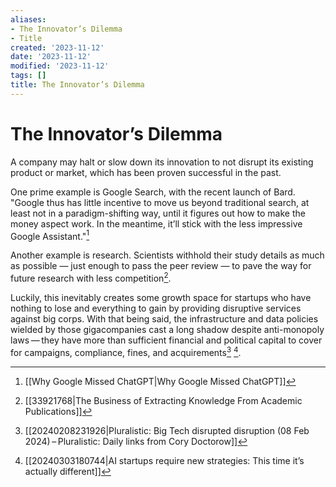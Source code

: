 ```yaml
---
aliases:
- The Innovator’s Dilemma
- Title
created: '2023-11-12'
date: '2023-11-12'
modified: '2023-11-12'
tags: []
title: The Innovator’s Dilemma
---
```


# The Innovator’s Dilemma

A company may halt or slow down its innovation to not disrupt its existing product or market, which has been proven successful in the past.

One prime example is Google Search, with the recent launch of Bard. "Google thus has little incentive to move us beyond traditional search, at least not in a paradigm-shifting way, until it figures out how to make the money aspect work. In the meantime, it’ll stick with the less impressive Google Assistant."[^1]

Another example is research. Scientists withhold their study details as much as possible — just enough to pass the peer review — to pave the way for future research with less competition[^2].

Luckily, this inevitably creates some growth space for startups who have nothing to lose and everything to gain by providing disruptive services against big corps. With that being said, the infrastructure and data policies wielded by those gigacompanies cast a long shadow despite anti-monopoly laws — they have more than sufficient financial and political capital to cover for campaigns, compliance, fines, and acquirements[^3] [^4].

[^1]: [[Why Google Missed ChatGPT|Why Google Missed ChatGPT]]
[^2]: [[33921768|The Business of Extracting Knowledge From Academic Publications]]
[^3]: [[20240208231926|Pluralistic: Big Tech disrupted disruption (08 Feb 2024) – Pluralistic: Daily links from Cory Doctorow]]
[^4]: [[20240303180744|AI startups require new strategies: This time it’s actually different]]